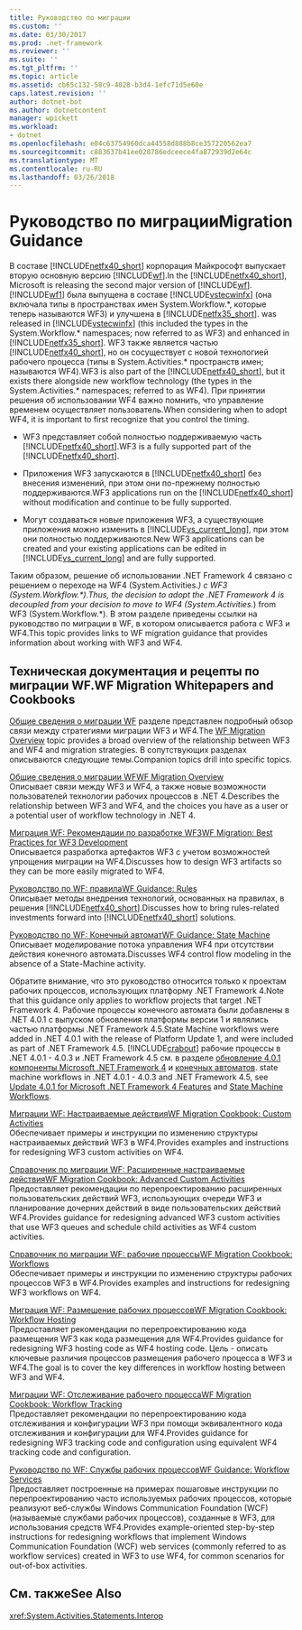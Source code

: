 ```yaml
---
title: Руководство по миграции
ms.custom: ''
ms.date: 03/30/2017
ms.prod: .net-framework
ms.reviewer: ''
ms.suite: ''
ms.tgt_pltfrm: ''
ms.topic: article
ms.assetid: cb65c132-58c9-4028-b3d4-1efc71d5e60e
caps.latest.revision: ''
author: dotnet-bot
ms.author: dotnetcontent
manager: wpickett
ms.workload:
- dotnet
ms.openlocfilehash: e04c63754960dca44558d888b8ce357220562ea7
ms.sourcegitcommit: c883637b41ee028786edceece4fa872939d2e64c
ms.translationtype: MT
ms.contentlocale: ru-RU
ms.lasthandoff: 03/26/2018
---
```

# <a name="migration-guidance"></a><span data-ttu-id="23ab5-102">Руководство по миграции</span><span class="sxs-lookup"><span data-stu-id="23ab5-102">Migration Guidance</span></span>
<span data-ttu-id="23ab5-103">В составе [!INCLUDE[netfx40_short](../../../includes/netfx40-short-md.md)] корпорация Майкрософт выпускает вторую основную версию [!INCLUDE[wf](../../../includes/wf-md.md)].</span><span class="sxs-lookup"><span data-stu-id="23ab5-103">In the [!INCLUDE[netfx40_short](../../../includes/netfx40-short-md.md)], Microsoft is releasing the second major version of [!INCLUDE[wf](../../../includes/wf-md.md)].</span></span> [!INCLUDE[wf1](../../../includes/wf1-md.md)]<span data-ttu-id="23ab5-104"> была выпущена в составе [!INCLUDE[vstecwinfx](../../../includes/vstecwinfx-md.md)] (она включала типы в пространствах имен System.Workflow.\*, которые теперь называются WF3) и улучшена в [!INCLUDE[netfx35_short](../../../includes/netfx35-short-md.md)].</span><span class="sxs-lookup"><span data-stu-id="23ab5-104"> was released in [!INCLUDE[vstecwinfx](../../../includes/vstecwinfx-md.md)] (this included the types in the System.Workflow.\* namespaces; now referred to as WF3) and enhanced in [!INCLUDE[netfx35_short](../../../includes/netfx35-short-md.md)].</span></span> <span data-ttu-id="23ab5-105">WF3 также является частью [!INCLUDE[netfx40_short](../../../includes/netfx40-short-md.md)], но он сосуществует с новой технологией рабочего процесса (типы в System.Activities.\* пространств имен; называются WF4).</span><span class="sxs-lookup"><span data-stu-id="23ab5-105">WF3 is also part of the [!INCLUDE[netfx40_short](../../../includes/netfx40-short-md.md)], but it exists there alongside new workflow technology (the types in the System.Activities.\* namespaces; referred to as WF4).</span></span> <span data-ttu-id="23ab5-106">При принятии решения об использовании WF4 важно помнить, что управление временем осуществляет пользователь.</span><span class="sxs-lookup"><span data-stu-id="23ab5-106">When considering when to adopt WF4, it is important to first recognize that you control the timing.</span></span>  
  
-   <span data-ttu-id="23ab5-107">WF3 представляет собой полностью поддерживаемую часть [!INCLUDE[netfx40_short](../../../includes/netfx40-short-md.md)].</span><span class="sxs-lookup"><span data-stu-id="23ab5-107">WF3 is a fully supported part of the [!INCLUDE[netfx40_short](../../../includes/netfx40-short-md.md)].</span></span>  
  
-   <span data-ttu-id="23ab5-108">Приложения WF3 запускаются в [!INCLUDE[netfx40_short](../../../includes/netfx40-short-md.md)] без внесения изменений, при этом они по-прежнему полностью поддерживаются.</span><span class="sxs-lookup"><span data-stu-id="23ab5-108">WF3 applications run on the [!INCLUDE[netfx40_short](../../../includes/netfx40-short-md.md)] without modification and continue to be fully supported.</span></span>  
  
-   <span data-ttu-id="23ab5-109">Могут создаваться новые приложения WF3, а существующие приложения можно изменить в [!INCLUDE[vs_current_long](../../../includes/vs-current-long-md.md)], при этом они полностью поддерживаются.</span><span class="sxs-lookup"><span data-stu-id="23ab5-109">New WF3 applications can be created and your existing applications can be edited in [!INCLUDE[vs_current_long](../../../includes/vs-current-long-md.md)] and are fully supported.</span></span>  
  
 <span data-ttu-id="23ab5-110">Таким образом, решение об использовании .NET Framework 4 связано с решением о переходе на WF4 (System.Activities.*) с WF3 (System.Workflow.\*).</span><span class="sxs-lookup"><span data-stu-id="23ab5-110">Thus, the decision to adopt the .NET Framework 4 is decoupled from your decision to move to WF4 (System.Activities.*) from WF3 (System.Workflow.\*).</span></span> <span data-ttu-id="23ab5-111">В этом разделе приведены ссылки на руководство по миграции в WF, в котором описывается работа с WF3 и WF4.</span><span class="sxs-lookup"><span data-stu-id="23ab5-111">This topic provides links to WF migration guidance that provides information about working with WF3 and WF4.</span></span>  
  
## <a name="wf-migration-whitepapers-and-cookbooks"></a><span data-ttu-id="23ab5-112">Техническая документация и рецепты по миграции WF.</span><span class="sxs-lookup"><span data-stu-id="23ab5-112">WF Migration Whitepapers and Cookbooks</span></span>  
 <span data-ttu-id="23ab5-113">[Общие сведения о миграции WF](http://go.microsoft.com/fwlink/?LinkId=153873) разделе представлен подробный обзор связи между стратегиями миграции WF3 и WF4.</span><span class="sxs-lookup"><span data-stu-id="23ab5-113">The [WF Migration Overview](http://go.microsoft.com/fwlink/?LinkId=153873) topic provides a broad overview of the relationship between WF3 and WF4 and migration strategies.</span></span> <span data-ttu-id="23ab5-114">В сопутствующих разделах описываются следующие темы.</span><span class="sxs-lookup"><span data-stu-id="23ab5-114">Companion topics drill into specific topics.</span></span>  
  
 [<span data-ttu-id="23ab5-115">Общие сведения о миграции WF</span><span class="sxs-lookup"><span data-stu-id="23ab5-115">WF Migration Overview</span></span>](http://go.microsoft.com/fwlink/?LinkId=153873)  
 <span data-ttu-id="23ab5-116">Описывает связи между WF3 и WF4, а также новые возможности пользователей технологии рабочих процессов в .NET 4.</span><span class="sxs-lookup"><span data-stu-id="23ab5-116">Describes the relationship between WF3 and WF4, and the choices you have as a user or a potential user of workflow technology in .NET 4.</span></span>  
  
 [<span data-ttu-id="23ab5-117">Миграция WF: Рекомендации по разработке WF3</span><span class="sxs-lookup"><span data-stu-id="23ab5-117">WF Migration: Best Practices for WF3 Development</span></span>](http://go.microsoft.com/fwlink/?LinkId=153852)  
 <span data-ttu-id="23ab5-118">Описывается разработка артефактов WF3 с учетом возможностей упрощения миграции на WF4.</span><span class="sxs-lookup"><span data-stu-id="23ab5-118">Discusses how to design WF3 artifacts so they can be more easily migrated to WF4.</span></span>  
  
 [<span data-ttu-id="23ab5-119">Руководство по WF: правила</span><span class="sxs-lookup"><span data-stu-id="23ab5-119">WF Guidance: Rules</span></span>](http://go.microsoft.com/fwlink/?LinkId=153854)  
 <span data-ttu-id="23ab5-120">Описывает методы внедрения технологий, основанных на правилах, в решения [!INCLUDE[netfx40_short](../../../includes/netfx40-short-md.md)].</span><span class="sxs-lookup"><span data-stu-id="23ab5-120">Discusses how to bring rules-related investments forward into [!INCLUDE[netfx40_short](../../../includes/netfx40-short-md.md)] solutions.</span></span>  
  
 [<span data-ttu-id="23ab5-121">Руководство по WF: Конечный автомат</span><span class="sxs-lookup"><span data-stu-id="23ab5-121">WF Guidance: State Machine</span></span>](http://go.microsoft.com/fwlink/?LinkId=153855)  
 <span data-ttu-id="23ab5-122">Описывает моделирование потока управления WF4 при отсутствии действия конечного автомата.</span><span class="sxs-lookup"><span data-stu-id="23ab5-122">Discusses WF4 control flow modeling in the absence of a State-Machine activity.</span></span>  
  
 <span data-ttu-id="23ab5-123">Обратите внимание, что это руководство относится только к проектам рабочих процессов, использующих платформу .NET Framework 4.</span><span class="sxs-lookup"><span data-stu-id="23ab5-123">Note that this guidance only applies to workflow projects that target .NET Framework 4.</span></span> <span data-ttu-id="23ab5-124">Рабочие процессы конечного автомата были добавлены в .NET 4.0.1 с выпуском обновления платформы версии 1 и являлись частью платформы .NET Framework 4.5.</span><span class="sxs-lookup"><span data-stu-id="23ab5-124">State Machine workflows were added in .NET 4.0.1 with the release of Platform Update 1, and were included as part of .NET Framework 4.5.</span></span> [!INCLUDE[crabout](../../../includes/crabout-md.md)]<span data-ttu-id="23ab5-125"> рабочие процессы в .NET 4.0.1 - 4.0.3 и .NET Framework 4.5 см. в разделе [обновление 4.0.1 компоненты Microsoft .NET Framework 4](http://msdn.microsoft.com/library/de3297bd-c3e1-4126-95be-2ed7fe2a98fc) и [конечных автоматов](../../../docs/framework/windows-workflow-foundation/state-machine-workflows.md).</span><span class="sxs-lookup"><span data-stu-id="23ab5-125"> state machine workflows in .NET 4.0.1 - 4.0.3 and .NET Framework 4.5, see [Update 4.0.1 for Microsoft .NET Framework 4 Features](http://msdn.microsoft.com/library/de3297bd-c3e1-4126-95be-2ed7fe2a98fc) and [State Machine Workflows](../../../docs/framework/windows-workflow-foundation/state-machine-workflows.md).</span></span>  
  
 [<span data-ttu-id="23ab5-126">Миграции WF: Настраиваемые действия</span><span class="sxs-lookup"><span data-stu-id="23ab5-126">WF Migration Cookbook: Custom Activities</span></span>](http://go.microsoft.com/fwlink/?LinkId=153856)  
 <span data-ttu-id="23ab5-127">Обеспечивает примеры и инструкции по изменению структуры настраиваемых действий WF3 в WF4.</span><span class="sxs-lookup"><span data-stu-id="23ab5-127">Provides examples and instructions for redesigning WF3 custom activities on WF4.</span></span>  
  
 [<span data-ttu-id="23ab5-128">Справочник по миграции WF: Расширенные настраиваемые действия</span><span class="sxs-lookup"><span data-stu-id="23ab5-128">WF Migration Cookbook: Advanced Custom Activities</span></span>](http://go.microsoft.com/fwlink/?LinkId=275560)  
 <span data-ttu-id="23ab5-129">Предоставляет рекомендации по перепроектированию расширенных пользовательских действий WF3, использующих очереди WF3 и планирование дочерних действий в виде пользовательских действий WF4.</span><span class="sxs-lookup"><span data-stu-id="23ab5-129">Provides guidance for redesigning advanced WF3 custom activities that use WF3 queues and schedule child activities as WF4 custom activities.</span></span>  
  
 [<span data-ttu-id="23ab5-130">Справочник по миграции WF: рабочие процессы</span><span class="sxs-lookup"><span data-stu-id="23ab5-130">WF Migration Cookbook: Workflows</span></span>](http://go.microsoft.com/fwlink/?LinkId=153858)  
 <span data-ttu-id="23ab5-131">Обеспечивает примеры и инструкции по изменению структуры рабочих процессов WF3 в WF4.</span><span class="sxs-lookup"><span data-stu-id="23ab5-131">Provides examples and instructions for redesigning WF3 workflows on WF4.</span></span>  
  
 [<span data-ttu-id="23ab5-132">Миграция WF: Размещение рабочих процессов</span><span class="sxs-lookup"><span data-stu-id="23ab5-132">WF Migration Cookbook: Workflow Hosting</span></span>](http://go.microsoft.com/fwlink/?LinkId=275561)  
 <span data-ttu-id="23ab5-133">Предоставляет рекомендации по перепроектированию кода размещения WF3 как кода размещения для WF4.</span><span class="sxs-lookup"><span data-stu-id="23ab5-133">Provides guidance for redesigning WF3 hosting code as WF4 hosting code.</span></span> <span data-ttu-id="23ab5-134">Цель - описать ключевые различия процессов размещения рабочего процесса в WF3 и WF4.</span><span class="sxs-lookup"><span data-stu-id="23ab5-134">The goal is to cover the key differences in workflow hosting between WF3 and WF4.</span></span>  
  
 [<span data-ttu-id="23ab5-135">Миграции WF: Отслеживание рабочего процесса</span><span class="sxs-lookup"><span data-stu-id="23ab5-135">WF Migration Cookbook: Workflow Tracking</span></span>](http://go.microsoft.com/fwlink/?LinkId=275562)  
 <span data-ttu-id="23ab5-136">Предоставляет рекомендации по перепроектированию кода отслеживания и конфигурации WF3 при помощи эквивалентного кода отслеживания и конфигурации для WF4.</span><span class="sxs-lookup"><span data-stu-id="23ab5-136">Provides guidance for redesigning WF3 tracking code and configuration using equivalent WF4 tracking code and configuration.</span></span>  
  
 [<span data-ttu-id="23ab5-137">Руководство по WF: Службы рабочих процессов</span><span class="sxs-lookup"><span data-stu-id="23ab5-137">WF Guidance: Workflow Services</span></span>](http://go.microsoft.com/fwlink/?LinkId=275564)  
 <span data-ttu-id="23ab5-138">Предоставляет построенные на примерах пошаговые инструкции по перепроектированию часто используемых рабочих процессов, которые реализуют веб-службы Windows Communication Foundation (WCF) (называемые службами рабочих процессов), созданные в WF3, для использования средств WF4.</span><span class="sxs-lookup"><span data-stu-id="23ab5-138">Provides example-oriented step-by-step instructions for redesigning workflows that implement Windows Communication Foundation (WCF) web services (commonly referred to as workflow services) created in WF3 to use WF4, for common scenarios for out-of-box activities.</span></span>  
  
## <a name="see-also"></a><span data-ttu-id="23ab5-139">См. также</span><span class="sxs-lookup"><span data-stu-id="23ab5-139">See Also</span></span>  
 <xref:System.Activities.Statements.Interop>
